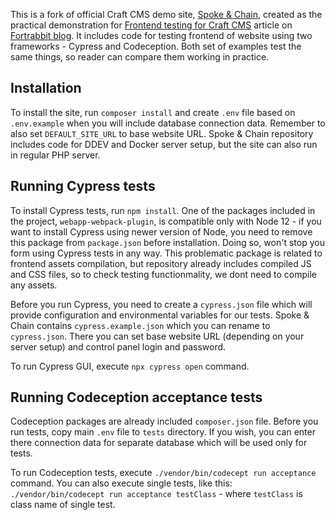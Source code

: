 This is a fork of official Craft CMS demo site, [Spoke & Chain](https://github.com/craftcms/spoke-and-chain), created as the practical demonstration for [Frontend testing for Craft CMS]() article on [Fortrabbit blog](https://blog.fortrabbit.com/). It includes code for testing frontend of website using two frameworks - Cypress and Codeception. Both set of examples test the same things, so reader can compare them working in practice.

## Installation

To install the site, run `composer install` and create `.env` file based on `.env.example` when you will include database connection data. Remember to also set `DEFAULT_SITE_URL` to base website URL. Spoke & Chain repository includes code for DDEV and Docker server setup, but the site can also run in regular PHP server.

## Running Cypress tests

To install Cypress tests, run `npm install`. One of the packages included in the project, `webapp-webpack-plugin`, is compatible only with Node 12 - if you want to install Cypress using newer version of Node, you need to remove this package from `package.json` before installation. Doing so, won't stop you form using Cypress tests in any way. This problematic package is related to frontend assets compilation, but repository already includes compiled JS and CSS files, so to check testing functionmality, we dont need to compile any assets.

Before you run Cypress, you need to create a `cypress.json` file which will provide configuration and environmental variables for our tests. Spoke & Chain contains `cypress.example.json` which you can rename to `cypress.json`. There you can set base website URL (depending on your server setup) and control panel login and password.

To run Cypress GUI, execute `npx cypress open` command.

## Running Codeception acceptance tests

Codeception packages are already included `composer.json` file. Before you run tests, copy main `.env` file to `tests` directory. If you wish, you can enter there connection data for separate database which will be used only for tests.

To run Codeception tests, execute `./vendor/bin/codecept run acceptance` command. You can also execute single tests, like this: `./vendor/bin/codecept run acceptance testClass` - where `testClass` is class name of single test.

